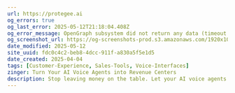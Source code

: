 ```yaml
---
url: https://protegee.ai
og_errors: true
og_last_error: 2025-05-12T21:18:04.408Z
og_error_message: OpenGraph subsystem did not return any data (timeout or crash).
og_screenshot_url: https://og-screenshots-prod.s3.amazonaws.com/1920x1080/80/false/27d2be91c15346ea9e97a84a367974e4485ae11a358864d15fecbd8229c7d87c.jpeg
date_modified: 2025-05-12
site_uuid: fdc0c4c2-beb8-4dcc-911f-a830a5f5e1d5
date_created: 2025-04-04
tags: [Customer-Experience, Sales-Tools, Voice-Interfaces]
zinger: Turn Your AI Voice Agents into Revenue Centers
description: Stop leaving money on the table. Let your AI voice agents handle payments directly, turning every conversation into a potential transaction. It's as simple as one API call.
---
```


